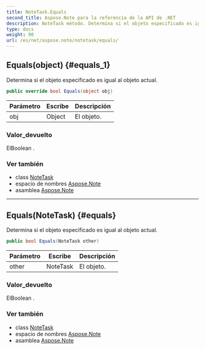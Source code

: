 ```yaml
---
title: NoteTask.Equals
second_title: Aspose.Note para la referencia de la API de .NET
description: NoteTask método. Determina si el objeto especificado es igual al objeto actual.
type: docs
weight: 90
url: /es/net/aspose.note/notetask/equals/
---
```

## Equals(object) {#equals_1}

Determina si el objeto especificado es igual al objeto actual.

```csharp
public override bool Equals(object obj)
```

| Parámetro | Escribe | Descripción |
| --- | --- | --- |
| obj | Object | El objeto. |

### Valor_devuelto

ElBoolean .

### Ver también

* class [NoteTask](../)
* espacio de nombres [Aspose.Note](../../notetask/)
* asamblea [Aspose.Note](../../../)

---

## Equals(NoteTask) {#equals}

Determina si el objeto especificado es igual al objeto actual.

```csharp
public bool Equals(NoteTask other)
```

| Parámetro | Escribe | Descripción |
| --- | --- | --- |
| other | NoteTask | El objeto. |

### Valor_devuelto

ElBoolean .

### Ver también

* class [NoteTask](../)
* espacio de nombres [Aspose.Note](../../notetask/)
* asamblea [Aspose.Note](../../../)


